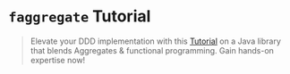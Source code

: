 # `faggregate` Tutorial

> Elevate your DDD implementation with this [Tutorial](https://tmorin.github.io/faggregate) on a Java library that blends Aggregates & functional programming. Gain hands-on expertise now!
